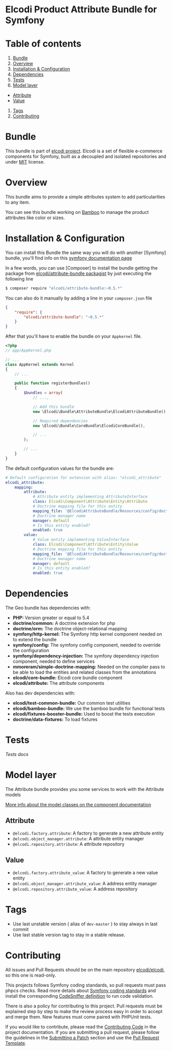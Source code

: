 Elcodi Product Attribute Bundle for Symfony
============================================

# Table of contents

1. [Bundle](#bundle)
1. [Overview](#overview)
1. [Installation & Configuration](#installation-configuration)
1. [Dependencies](#dependencies)
1. [Tests](#tests)
1. [Model layer](#model-layer)
  * [Attribute](#attribute)
  * [Value](#value)
1. [Tags](#tags)
1. [Contributing](#contributing)

# Bundle

This bundle is part of [elcodi project](https://github.com/elcodi).
Elcodi is a set of flexible e-commerce components for Symfony, built as a
decoupled and isolated repositories and under
[MIT](http://opensource.org/licenses/MIT) license.

# Overview

This bundle aims to provide a simple attributes system to add particularities
to any item.

You can see this bundle working on [Bamboo] to manage the product attributes
like color or sizes.

# Installation & Configuration

You can install this Bundle the same way you will do with another [Symfony]
bundle, you'll find info on this [symfony documentation page][4]

In a few words, you can use [Composer] to install the bundle getting the package
from
[elcodi/attribute-bundle packagist](https://packagist.org/packages/elcodi/attribute-bundle)
by just executing the following line

``` bash
$ composer require "elcodi/attribute-bundle:~0.5.*"
```

You can also do it manually by adding a line in your `composer.json` file

``` json
{
    "require": {
        "elcodi/attribute-bundle": "~0.5.*"
    }
}

```

After that you'll have to enable the bundle on your `Appkernel` file.

``` php
<?php
// app/AppKernel.php

// ...
class AppKernel extends Kernel
{
    // ...

    public function registerBundles()
    {
        $bundles = array(
            // ...,

            // Add this bundle
            new \Elcodi\Bundle\AttributeBundle\ElcodiAttributeBundle(),

            // Required dependencies
            new \Elcodi\Bundle\CoreBundle\ElcodiCoreBundle(),

            // ...
        );

        // ...
    }
}
```

The default configuration values for the bundle are:

```yaml
# Default configuration for extension with alias: "elcodi_attribute"
elcodi_attribute:
    mapping:
        attribute:
            # Attribute entity implementing AttributeInterface
            class: Elcodi\Component\Attribute\Entity\Attribute
            # Doctrine mapping file for this entity
            mapping_file: '@ElcodiAttributeBundle/Resources/config/doctrine/Attribute.orm.yml'
            # Doctrine manager name
            manager: default
            # Is this entity enabled?
            enabled: true
        value:
            # Value entity implementing ValueInterface
            class: Elcodi\Component\Attribute\Entity\Value
            # Doctrine mapping file for this entity
            mapping_file: '@ElcodiAttributeBundle/Resources/config/doctrine/Value.orm.yml'
            # Doctrine manager name
            manager: default
            # Is this entity enabled?
            enabled: true
```

# Dependencies

The Geo bundle has dependencies with:
- **PHP:** Version greater or equal to 5.4
- **doctrine/common:** A doctrine extension for php
- **doctrine/orm:** The doctrine object-relational mapping
- **symfony/http-kernel:** The Symfony http kernel component needed on to
extend the bundle
- **symfony/config:** The symfony config component, needed to override the
configuration
- **symfony/dependency-injection:** The symfony dependency injection component,
needed to define services
- **mmoreram/simple-doctrine-mapping:** Needed on the compiler pass to be able
to load the entities and related classes from the annotations
- **elcodi/core-bundle:** Elcodi core bundle component
- **elcodi/attribute:** The attribute components

Also has dev dependencies with:
- **elcodi/test-common-bundle:** Our common test utilities
- **elcodi/bamboo-bundle:** We use the bamboo bundle for functional tests
- **elcodi/fixtures-booster-bundle:** Used to boost the tests execution
- **doctrine/data-fixtures:** To load fixtures

# Tests

*Tests docs*

# Model layer

The Attribute bundle provides you some services to work with the Attribute
models

[More info about the model classes on the component documentation](https://github.com/elcodi/Attribute/blob/master/README.md#model-layer)

## Attribute
- `@elcodi.factory.attribute`: A factory to generate a new attribute entity
- `@elcodi.object_manager.attribute`: A attribute entity manager
- `@elcodi.repository.attribute`: A attribute repository

## Value
- `@elcodi.factory.attribute_value`: A factory to generate a new value entity
- `@elcodi.object_manager.attribute_value`: A address entity manager
- `@elcodi.repository.attribute_value`: A address repository

# Tags

* Use last unstable version ( alias of `dev-master` ) to stay always in last commit
* Use last stable version tag to stay in a stable release.

# Contributing

All issues and Pull Requests should be on the main repository
[elcodi/elcodi](https://github.com/elcodi/elcodi), so this one is read-only.

This projects follows Symfony coding standards, so pull requests must pass phpcs
checks. Read more details about
[Symfony coding standards](http://symfony.com/doc/current/contributing/code/standards.html)
and install the corresponding [CodeSniffer definition](https://github.com/escapestudios/Symfony2-coding-standard)
to run code validation.

There is also a policy for contributing to this project. Pull requests must
be explained step by step to make the review process easy in order to
accept and merge them. New features must come paired with PHPUnit tests.

If you would like to contribute, please read the [Contributing Code][1] in the project
documentation. If you are submitting a pull request, please follow the guidelines
in the [Submitting a Patch][2] section and use the [Pull Request Template][3].

[1]: http://symfony.com/doc/current/contributing/code/index.html
[2]: http://symfony.com/doc/current/contributing/code/patches.html#check-list
[3]: http://symfony.com/doc/current/contributing/code/patches.html#make-a-pull-request
[4]: http://symfony.com/doc/current/cookbook/bundles/installation.html
[Bamboo]: https://github.com/elcodi/bamboo
